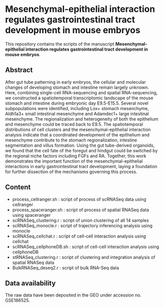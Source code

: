 # **Mesenchymal-epithelial interaction regulates gastrointestinal tract development in mouse embryos**
This repository contains the scripts of the manuscript **Mesenchymal-epithelial interaction regulates gastrointestinal tract development in mouse embryos**.



## Abstract

After gut tube patterning in early embryos, the cellular and molecular changes of developing stomach and intestine remain largely unknown. Here, combining single-cell RNA-sequencing and spatial RNA-sequencing, we constructed a spatiotemporal transcriptomic landscape of the mouse stomach and intestine during embryonic day E9.5-E15.5. Several novel subpopulations were identified, including Lox+ stomach mesenchyme, Aldh1a3+ small intestinal mesenchyme and Adamdec1+ large intestinal mesenchyme. The regionalization and heterogeneity of both the epithelium and mesenchyme could be traced back to E9.5. The spatiotemporal distributions of cell clusters and the mesenchymal-epithelial interaction analysis indicate that a coordinated development of the epithelium and mesenchyme contribute to the stomach regionalization, intestine segmentation and villus formation. Using the gut tube-derived organoids, we found that the cell fate of the foregut and hindgut could be switched by the regional niche factors including FGFs and RA. Together, this work demonstrates the important function of the mesenchymal-epithelial interactions in early gastrointestinal tract development, laying a foundation for further dissection of the mechanisms governing this process.



## Content

- process_cellranger.sh : script of process of scRNASeq data using cellranger
- process_spaceranger.sh : script of process of spatial RNASeq data using spaceranger
- scRNASeq_clustering.r : script of union clustering of all 14 samples
- scRNASeq_monocle.r : script of trajectory inferencing analysis using monocle
- scRNASeq_cellchat.r : script of cell-cell interaction analysis using cellchat
- scRNASeq_cellphoneDB.sh : script of cell-cell interaction analysis using cellphoneDB
- stRNASeq_clustering.r : script of clustering and integration analysis of spatial RNASeq data
- BulkRNASeq_deseq2.r : script of bulk RNA-Seq data



## Data availability

The raw data have been deposited in the GEO under accession no. GSE186525.

